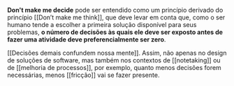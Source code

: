 **Don't make me decide** pode ser entendido como um princípio derivado do princípio [[Don’t make me think]], que deve levar em conta que, como o ser humano tende a escolher a primeira solução disponível para seus problemas, **o número de decisões às quais ele deve ser exposto antes de fazer uma atividade deve preferencialmente ser zero**.

[[Decisões demais confundem nossa mente]]. Assim, não apenas no design de soluções de software, mas também nos contextos de [[notetaking]] ou de [[melhoria de processos]], por exemplo, quanto menos decisões forem necessárias, menos [[fricção]] vai se fazer presente.